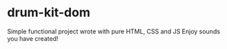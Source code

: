 # drum-kit-dom
Simple functional project wrote with pure HTML, CSS and JS
Enjoy sounds you have created!

